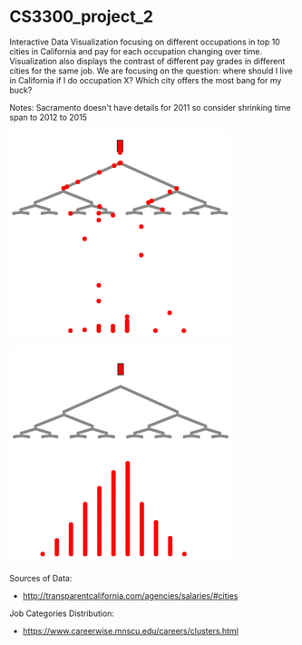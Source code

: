 # CS3300_project_2
Interactive Data Visualization focusing on different occupations in top 10 
cities in California and pay for each occupation changing over time. Visualization
also displays the contrast of different pay grades in different cities for the
same job. We are focusing on the question: where should I live in California
if I do occupation X? Which city offers the most bang for my buck?

Notes:
Sacramento doesn't have details for 2011 so consider shrinking time span 
to 2012 to 2015


![Alt text](ImagesForReadme/Selection_330.png)

![Alt text](ImagesForReadme/Selection_329.png)

Sources of Data:
* http://transparentcalifornia.com/agencies/salaries/#cities

Job Categories Distribution: 
* https://www.careerwise.mnscu.edu/careers/clusters.html

